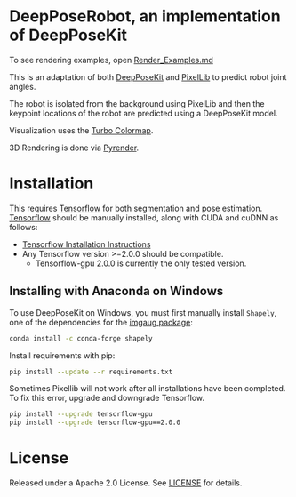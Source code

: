 # DeepPoseRobot, an implementation of DeepPoseKit

To see rendering examples, open [Render_Examples.md](https://github.com/AdamExley/DeepPoseRobot/blob/main/Render_Examples.md)

This is an adaptation of both [DeepPoseKit](deepposekit.org) and [PixelLib](https://github.com/ayoolaolafenwa/PixelLib) to predict robot joint angles.

The robot is isolated from the background using PixelLib and then the keypoint locations of the robot are predicted using a DeepPoseKit model.


Visualization uses the [Turbo Colormap](https://ai.googleblog.com/2019/08/turbo-improved-rainbow-colormap-for.html).

3D Rendering is done via [Pyrender](https://github.com/mmatl/pyrender).


# Installation

This requires [Tensorflow](https://github.com/tensorflow/tensorflow) for both segmentation and pose estimation. [Tensorflow](https://github.com/tensorflow/tensorflow) should be manually installed, along with CUDA and cuDNN as follows:

- [Tensorflow Installation Instructions](https://www.tensorflow.org/install)
- Any Tensorflow version >=2.0.0 should be compatible.
    - Tensorflow-gpu 2.0.0 is currently the only tested version.

## Installing with Anaconda on Windows

To use DeepPoseKit on Windows, you must first manually install `Shapely`, one of the dependencies for the [imgaug package](https://github.com/aleju/imgaug):
```bash
conda install -c conda-forge shapely
```

Install requirements with pip:
```bash
pip install --update --r requirements.txt
```
Sometimes Pixellib will not work after all installations have been completed. To fix this error, upgrade and downgrade Tensorflow.
```bash
pip install --upgrade tensorflow-gpu
pip install --upgrade tensorflow-gpu==2.0.0
```


# License

Released under a Apache 2.0 License. See [LICENSE](https://github.com/jgraving/deepposekit/blob/master/LICENSE) for details.
